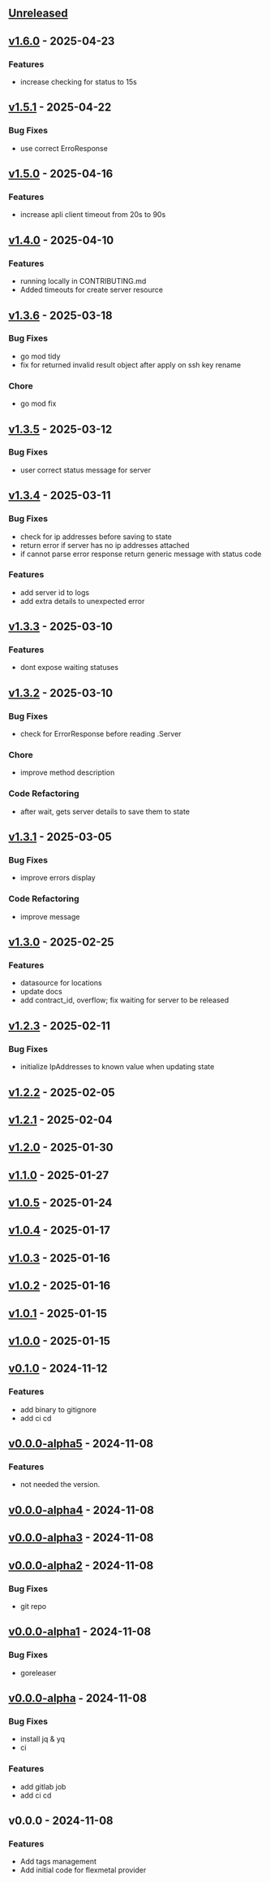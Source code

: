<a name="unreleased"></a>
## [Unreleased]


<a name="v1.6.0"></a>
## [v1.6.0] - 2025-04-23
### Features
- increase checking for status to 15s


<a name="v1.5.1"></a>
## [v1.5.1] - 2025-04-22
### Bug Fixes
- use correct ErroResponse


<a name="v1.5.0"></a>
## [v1.5.0] - 2025-04-16
### Features
- increase apli client timeout from 20s to 90s


<a name="v1.4.0"></a>
## [v1.4.0] - 2025-04-10
### Features
- running locally in CONTRIBUTING.md
- Added timeouts for create server resource


<a name="v1.3.6"></a>
## [v1.3.6] - 2025-03-18
### Bug Fixes
- go mod tidy
- fix for  returned invalid result object after apply on ssh key rename

### Chore
- go mod fix


<a name="v1.3.5"></a>
## [v1.3.5] - 2025-03-12
### Bug Fixes
- user correct status message for server


<a name="v1.3.4"></a>
## [v1.3.4] - 2025-03-11
### Bug Fixes
- check for ip addresses before saving to state
- return error if server has no ip addresses attached
- if cannot parse error response return generic message with status code

### Features
- add server id to logs
- add extra details to unexpected error


<a name="v1.3.3"></a>
## [v1.3.3] - 2025-03-10
### Features
- dont expose waiting statuses


<a name="v1.3.2"></a>
## [v1.3.2] - 2025-03-10
### Bug Fixes
- check for ErrorResponse before reading .Server

### Chore
- improve method description

### Code Refactoring
- after wait, gets server details to save them to state


<a name="v1.3.1"></a>
## [v1.3.1] - 2025-03-05
### Bug Fixes
- improve errors display

### Code Refactoring
- improve message


<a name="v1.3.0"></a>
## [v1.3.0] - 2025-02-25
### Features
- datasource for locations
- update docs
- add contract_id, overflow; fix waiting for server to be released


<a name="v1.2.3"></a>
## [v1.2.3] - 2025-02-11
### Bug Fixes
- initialize IpAddresses to known value when updating state


<a name="v1.2.2"></a>
## [v1.2.2] - 2025-02-05

<a name="v1.2.1"></a>
## [v1.2.1] - 2025-02-04

<a name="v1.2.0"></a>
## [v1.2.0] - 2025-01-30

<a name="v1.1.0"></a>
## [v1.1.0] - 2025-01-27

<a name="v1.0.5"></a>
## [v1.0.5] - 2025-01-24

<a name="v1.0.4"></a>
## [v1.0.4] - 2025-01-17

<a name="v1.0.3"></a>
## [v1.0.3] - 2025-01-16

<a name="v1.0.2"></a>
## [v1.0.2] - 2025-01-16

<a name="v1.0.1"></a>
## [v1.0.1] - 2025-01-15

<a name="v1.0.0"></a>
## [v1.0.0] - 2025-01-15

<a name="v0.1.0"></a>
## [v0.1.0] - 2024-11-12
### Features
- add binary to gitignore
- add ci cd


<a name="v0.0.0-alpha5"></a>
## [v0.0.0-alpha5] - 2024-11-08
### Features
- not needed the version.


<a name="v0.0.0-alpha4"></a>
## [v0.0.0-alpha4] - 2024-11-08

<a name="v0.0.0-alpha3"></a>
## [v0.0.0-alpha3] - 2024-11-08

<a name="v0.0.0-alpha2"></a>
## [v0.0.0-alpha2] - 2024-11-08
### Bug Fixes
- git repo


<a name="v0.0.0-alpha1"></a>
## [v0.0.0-alpha1] - 2024-11-08
### Bug Fixes
- goreleaser


<a name="v0.0.0-alpha"></a>
## [v0.0.0-alpha] - 2024-11-08
### Bug Fixes
- install jq & yq
- ci

### Features
- add gitlab job
- add ci cd


<a name="v0.0.0"></a>
## v0.0.0 - 2024-11-08
### Features
- Add tags management
- Add initial code for flexmetal provider


[Unreleased]: https://github.com/i3D-net/terraform-provider-i3dnet/compare/v1.6.0...HEAD
[v1.6.0]: https://github.com/i3D-net/terraform-provider-i3dnet/compare/v1.5.1...v1.6.0
[v1.5.1]: https://github.com/i3D-net/terraform-provider-i3dnet/compare/v1.5.0...v1.5.1
[v1.5.0]: https://github.com/i3D-net/terraform-provider-i3dnet/compare/v1.4.0...v1.5.0
[v1.4.0]: https://github.com/i3D-net/terraform-provider-i3dnet/compare/v1.3.6...v1.4.0
[v1.3.6]: https://github.com/i3D-net/terraform-provider-i3dnet/compare/v1.3.5...v1.3.6
[v1.3.5]: https://github.com/i3D-net/terraform-provider-i3dnet/compare/v1.3.4...v1.3.5
[v1.3.4]: https://github.com/i3D-net/terraform-provider-i3dnet/compare/v1.3.3...v1.3.4
[v1.3.3]: https://github.com/i3D-net/terraform-provider-i3dnet/compare/v1.3.2...v1.3.3
[v1.3.2]: https://github.com/i3D-net/terraform-provider-i3dnet/compare/v1.3.1...v1.3.2
[v1.3.1]: https://github.com/i3D-net/terraform-provider-i3dnet/compare/v1.3.0...v1.3.1
[v1.3.0]: https://github.com/i3D-net/terraform-provider-i3dnet/compare/v1.2.3...v1.3.0
[v1.2.3]: https://github.com/i3D-net/terraform-provider-i3dnet/compare/v1.2.2...v1.2.3
[v1.2.2]: https://github.com/i3D-net/terraform-provider-i3dnet/compare/v1.2.1...v1.2.2
[v1.2.1]: https://github.com/i3D-net/terraform-provider-i3dnet/compare/v1.2.0...v1.2.1
[v1.2.0]: https://github.com/i3D-net/terraform-provider-i3dnet/compare/v1.1.0...v1.2.0
[v1.1.0]: https://github.com/i3D-net/terraform-provider-i3dnet/compare/v1.0.5...v1.1.0
[v1.0.5]: https://github.com/i3D-net/terraform-provider-i3dnet/compare/v1.0.4...v1.0.5
[v1.0.4]: https://github.com/i3D-net/terraform-provider-i3dnet/compare/v1.0.3...v1.0.4
[v1.0.3]: https://github.com/i3D-net/terraform-provider-i3dnet/compare/v1.0.2...v1.0.3
[v1.0.2]: https://github.com/i3D-net/terraform-provider-i3dnet/compare/v1.0.1...v1.0.2
[v1.0.1]: https://github.com/i3D-net/terraform-provider-i3dnet/compare/v1.0.0...v1.0.1
[v1.0.0]: https://github.com/i3D-net/terraform-provider-i3dnet/compare/v0.1.0...v1.0.0
[v0.1.0]: https://github.com/i3D-net/terraform-provider-i3dnet/compare/v0.0.0-alpha5...v0.1.0
[v0.0.0-alpha5]: https://github.com/i3D-net/terraform-provider-i3dnet/compare/v0.0.0-alpha4...v0.0.0-alpha5
[v0.0.0-alpha4]: https://github.com/i3D-net/terraform-provider-i3dnet/compare/v0.0.0-alpha3...v0.0.0-alpha4
[v0.0.0-alpha3]: https://github.com/i3D-net/terraform-provider-i3dnet/compare/v0.0.0-alpha2...v0.0.0-alpha3
[v0.0.0-alpha2]: https://github.com/i3D-net/terraform-provider-i3dnet/compare/v0.0.0-alpha1...v0.0.0-alpha2
[v0.0.0-alpha1]: https://github.com/i3D-net/terraform-provider-i3dnet/compare/v0.0.0-alpha...v0.0.0-alpha1
[v0.0.0-alpha]: https://github.com/i3D-net/terraform-provider-i3dnet/compare/v0.0.0...v0.0.0-alpha
